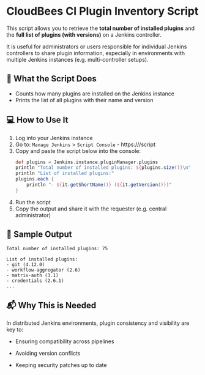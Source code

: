 # CloudBees CI  Plugin Inventory Script

This script allows you to retrieve the **total number of installed plugins** and the **full list of plugins (with versions)** on a Jenkins controller.

It is useful for administrators or users responsible for individual Jenkins controllers to share plugin information, especially in environments with multiple Jenkins instances (e.g. multi-controller setups).

## 🧾 What the Script Does

- Counts how many plugins are installed on the Jenkins instance
- Prints the list of all plugins with their name and version

## 💻 How to Use It

1. Log into your Jenkins instance
2. Go to: `Manage Jenkins` > `Script Console` - https://<controllerjenkinsurl>/script
3. Copy and paste the script below into the console:
   ```groovy
   def plugins = Jenkins.instance.pluginManager.plugins
   println "Total number of installed plugins: ${plugins.size()}\n"
   println "List of installed plugins:"
   plugins.each {
       println "- ${it.getShortName()} (${it.getVersion()})"
   }
4. Run the script
5. Copy the output and share it with the requester (e.g. central administrator)

## 📌 Sample Output
 ```
Total number of installed plugins: 75

List of installed plugins:
- git (4.12.0)
- workflow-aggregator (2.6)
- matrix-auth (3.1)
- credentials (2.6.1)
...
 ```

## 📬 Why This is Needed

In distributed Jenkins environments, plugin consistency and visibility are key to:

- Ensuring compatibility across pipelines

- Avoiding version conflicts

- Keeping security patches up to date

